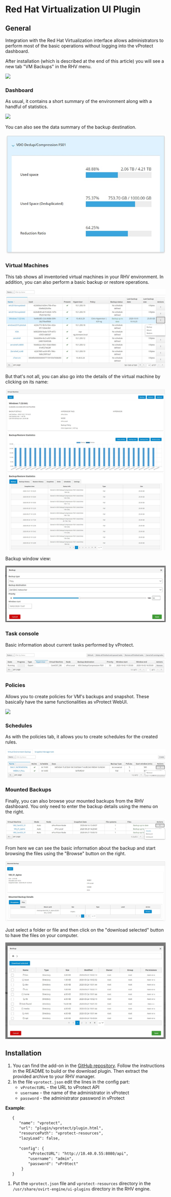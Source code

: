 # Red Hat Virtualization UI Plugin

## General

Integration with the Red Hat Virtualization interface allows administrators to perform most of the basic operations without logging into the vProtect dashboard.

After installation \(which is described at the end of this article\) you will see a new tab "VM Backups" in the RHV menu.

![](../../.gitbook/assets/integration-plugins-rhv-menu.jpg)

### Dashboard

As usual, it contains a short summary of the environment along with a handful of statistics.

![](../../.gitbook/assets/integration-plugins-rhv-dashboard.jpg)

You can also see the data summary of the backup destination.

![](../../.gitbook/assets/integration-plugins-rhv-dashboard-backup-destination%20%282%29%20%282%29%20%282%29%20%282%29%20%282%29%20%282%29%20%282%29%20%281%29.jpg)

### Virtual Machines

This tab shows all inventoried virtual machines in your RHV environment. In addition, you can also perform a basic backup or restore operations.

![](../../.gitbook/assets/integration-plugins-rhv-virtual-machines%20%282%29%20%282%29%20%282%29%20%282%29%20%282%29%20%282%29%20%282%29%20%286%29.jpg)

But that's not all, you can also go into the details of the virtual machine by clicking on its name:

![](../../.gitbook/assets/integration-plugins-rhv-virtual-machines-details%20%282%29%20%282%29%20%282%29%20%282%29%20%282%29%20%282%29%20%282%29.jpg)

Backup window view:

![](../../.gitbook/assets/integration-plugins-rhv-virtual-machines-backup%20%282%29%20%282%29%20%282%29%20%282%29%20%282%29%20%282%29%20%282%29%20%286%29.jpg)

### Task console

Basic information about current tasks performed by vProtect.

![](../../.gitbook/assets/integration-plugins-rhv-task-console%20%282%29%20%282%29%20%282%29%20%282%29%20%282%29%20%282%29%20%282%29%20%283%29.jpg)

### Policies

Allows you to create policies for VM's backups and snapshot. These basically have the same functionalities as vProtect WebUI.

![](../../.gitbook/assets/integration-plugins-rhv-policies%20%282%29.jpg)

### Schedules

As with the policies tab, it allows you to create schedules for the created rules.

![](../../.gitbook/assets/integration-plugins-rhv-schedules%20%282%29%20%282%29%20%282%29%20%282%29%20%282%29%20%282%29%20%282%29.jpg)

### Mounted Backups

Finally, you can also browse your mounted backups from the RHV dashboard. You only need to enter the backup details using the menu on the right.

![](../../.gitbook/assets/integration-plugins-rhv-mounted-backups%20%282%29%20%282%29%20%282%29%20%282%29%20%282%29%20%282%29%20%282%29.jpg)

From here we can see the basic information about the backup and start browsing the files using the "Browse" button on the right.

![](../../.gitbook/assets/integration-plugins-rhv-mounted-backups-details%20%282%29%20%282%29%20%282%29%20%282%29%20%282%29%20%282%29%20%282%29%20%285%29.jpg)

Just select a folder or file and then click on the "download selected" button to have the files on your computer.

![](../../.gitbook/assets/integration-plugins-rhv-mounted-backups-details-browse%20%282%29%20%282%29%20%282%29%20%282%29%20%282%29%20%282%29%20%282%29.jpg)

## Installation

1. You can find the add-on in the [GitHub repository](https://github.com/Storware/ovirt-engine-ui-vprotect-extensions). Follow the instructions in the README to build or the download plugin. Then extract the provided archive to your RHV manager.
2. In the file `vprotect.json` edit the lines in the config part:
   * `vProtectURL` - the URL to vProtect API
   * `username` - the name of the administrator in vProtect
   * `password` - the administrator password in vProtect

**Example**:

```text
   {
      "name": "vprotect",
      "url": "plugin/vprotect/plugin.html",
      "resourcePath": "vprotect-resources",
      "lazyLoad": false,

      "config": {
          "vProtectURL": "http://10.40.0.55:8080/api",
          "username": "admin",
          "password": "vPr0tect"
       }
   }
```

1. Put the `vprotect.json` file and `vprotect-resources` directory in the `/usr/share/ovirt-engine/ui-plugins` directory in the RHV engine.

